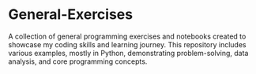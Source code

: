 # General-Exercises
A collection of general programming exercises and notebooks created to showcase my coding skills and learning journey. This repository includes various examples, mostly in Python, demonstrating problem-solving, data analysis, and core programming concepts.
